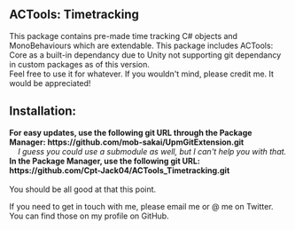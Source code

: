 ## ACTools: Timetracking
<p>
  This package contains pre-made time tracking C# objects and MonoBehaviours which are extendable.
  This package includes ACTools: Core as a built-in dependancy due to Unity not supporting git dependancy in custom packages as of this version.
  <br/>
  Feel free to use it for whatever. If you wouldn't mind, please credit me. It would be appreciated!
</p>

## Installation:
<p>
  <b>For easy updates, use the following git URL through the Package Manager: https://github.com/mob-sakai/UpmGitExtension.git</b>
  <br/>
  <i>&nbsp;&nbsp;&nbsp;&nbsp;I guess you could use a submodule as well, but I can't help you with that.</i>
  <br/>
  <b>In the Package Manager, use the following git URL: https://github.com/Cpt-Jack04/ACTools_Timetracking.git</b>
  <br/>
  <br/>
  You should be all good at that this point.
</p>

<p>
  If you need to get in touch with me, please email me or @ me on Twitter. You can find those on my profile on GitHub.
</p>